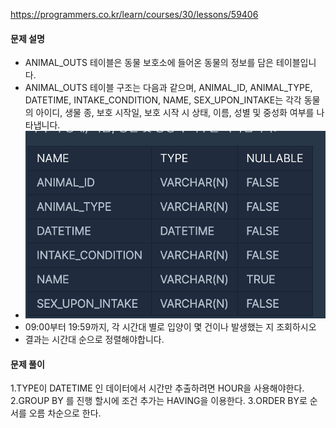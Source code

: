 https://programmers.co.kr/learn/courses/30/lessons/59406
#### 문제 설명
- ANIMAL_OUTS 테이블은 동물 보호소에 들어온 동물의 정보를 담은 테이블입니다. 
- ANIMAL_OUTS 테이블 구조는 다음과 같으며, ANIMAL_ID, ANIMAL_TYPE, DATETIME, INTAKE_CONDITION, NAME, SEX_UPON_INTAKE는 각각 동물의 아이디, 생물 종, 보호 시작일, 보호 시작 시 상태, 이름, 성별 및 중성화 여부를 나타냅니다.
- <img src="./animalIn.png" width="500" height="300"/>
- 09:00부터 19:59까지, 각 시간대 별로 입양이 몇 건이나 발생했는 지 조회하시오
- 결과는 시간대 순으로 정렬해야합니다.

#### 문제 풀이
1.TYPE이 DATETIME 인 데이터에서 시간만 추출하려면 HOUR을 사용해야한다.
2.GROUP BY 를 진행 할시에 조건 추가는 HAVING을 이용한다.
3.ORDER BY로 순서를 오름 차순으로 한다.


